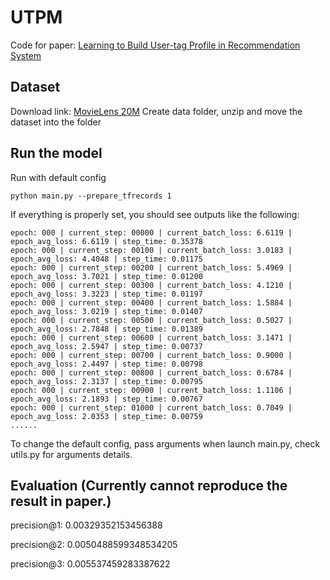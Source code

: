 # UTPM
Code for paper: [Learning to Build User-tag Profile in Recommendation System](https://dl.acm.org/doi/abs/10.1145/3340531.3412719)

## Dataset
Download link: [MovieLens 20M](https://grouplens.org/datasets/movielens/20m/)
Create data folder, unzip and move the dataset into the folder

## Run the model
Run with default config

```
python main.py --prepare_tfrecords 1
```

If everything is properly set, you should see outputs like the following:

```
epoch: 000 | current_step: 00000 | current_batch_loss: 6.6119 | epoch_avg_loss: 6.6119 | step_time: 0.35378
epoch: 000 | current_step: 00100 | current_batch_loss: 3.0183 | epoch_avg_loss: 4.4048 | step_time: 0.01175
epoch: 000 | current_step: 00200 | current_batch_loss: 5.4969 | epoch_avg_loss: 3.7021 | step_time: 0.01200
epoch: 000 | current_step: 00300 | current_batch_loss: 4.1210 | epoch_avg_loss: 3.3223 | step_time: 0.01197
epoch: 000 | current_step: 00400 | current_batch_loss: 1.5884 | epoch_avg_loss: 3.0219 | step_time: 0.01407
epoch: 000 | current_step: 00500 | current_batch_loss: 0.5027 | epoch_avg_loss: 2.7848 | step_time: 0.01389
epoch: 000 | current_step: 00600 | current_batch_loss: 3.1471 | epoch_avg_loss: 2.5947 | step_time: 0.00737
epoch: 000 | current_step: 00700 | current_batch_loss: 0.9000 | epoch_avg_loss: 2.4497 | step_time: 0.00798
epoch: 000 | current_step: 00800 | current_batch_loss: 0.6784 | epoch_avg_loss: 2.3137 | step_time: 0.00795
epoch: 000 | current_step: 00900 | current_batch_loss: 1.1106 | epoch_avg_loss: 2.1893 | step_time: 0.00767
epoch: 000 | current_step: 01000 | current_batch_loss: 0.7049 | epoch_avg_loss: 2.0353 | step_time: 0.00759
......
```

To change the default config, pass arguments when launch main.py, check utils.py for arguments details.

## Evaluation (Currently cannot reproduce the result in paper.)
precision@1: 0.00329352153456388

precision@2: 0.0050488599348534205

precision@3: 0.005537459283387622



